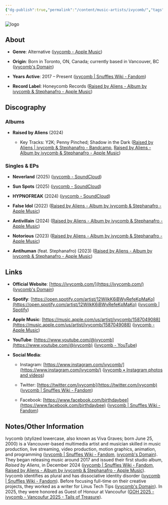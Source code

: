 ```yaml
---
{"dg-publish":true,"permalink":"/content/music-artists/ivycomb/","tags":["#MusicArtist"],"noteIcon":"","created":"2025-08-28T23:54:20.691+02:00","updated":"2025-04-28T17:20:15.717+02:00"}
---
```



<img src="/img/MALOGO/Ivycomblogo.jpg" alt="logo" class="round-img round-img-200">

## About

- **Genre**: Alternative ([ivycomb - Apple Music](https://music.apple.com/us/artist/ivycomb/1587049088?utm_source=chatgpt.com))
    
- **Origin**: Born in Toronto, ON, Canada; currently based in Vancouver, BC ([ivycomb's Domain](https://ivycomb.com/?utm_source=chatgpt.com))
    
- **Years Active**: 2017 – Present ([ivycomb | Snuffles Wiki - Fandom](https://snuffles.fandom.com/wiki/Ivycomb?utm_source=chatgpt.com))
    
- **Record Label**: Honeycomb Records ([Raised by Aliens - Album by ivycomb & Stephanafro - Apple Music](https://music.apple.com/us/album/raised-by-aliens/1784159895?utm_source=chatgpt.com))

## Discography

### Albums

- **Raised by Aliens** (2024)
    
    - Key Tracks: Y2K; Penny Pinched; Shadow in the Dark ([Raised by Aliens | ivycomb & Stephanafro - Bandcamp](https://ivycomb.bandcamp.com/album/raised-by-aliens?utm_source=chatgpt.com), [Raised by Aliens - Album by ivycomb & Stephanafro - Apple Music](https://music.apple.com/us/album/raised-by-aliens/1784159895?utm_source=chatgpt.com))
        

### Singles & EPs

- **Neverland** (2025) ([ivycomb - SoundCloud](https://soundcloud.com/ivycomb?utm_source=chatgpt.com))
    
- **Sun Spots** (2025) ([ivycomb - SoundCloud](https://soundcloud.com/ivycomb?utm_source=chatgpt.com))
    
- **HYPNOFREAK** (2024) ([ivycomb - SoundCloud](https://soundcloud.com/ivycomb?utm_source=chatgpt.com))
    
- **False Idol** (2022) ([Raised by Aliens - Album by ivycomb & Stephanafro - Apple Music](https://music.apple.com/us/album/raised-by-aliens/1784159895?utm_source=chatgpt.com))
    
- **Antivillain** (2024) ([Raised by Aliens - Album by ivycomb & Stephanafro - Apple Music](https://music.apple.com/us/album/raised-by-aliens/1784159895?utm_source=chatgpt.com))
    
- **Notorious** (2023) ([Raised by Aliens - Album by ivycomb & Stephanafro - Apple Music](https://music.apple.com/us/album/raised-by-aliens/1784159895?utm_source=chatgpt.com))
    
- **Antihuman** (feat. Stephanafro) (2023) ([Raised by Aliens - Album by ivycomb & Stephanafro - Apple Music](https://music.apple.com/us/album/raised-by-aliens/1784159895?utm_source=chatgpt.com))
    

## Links

- **Official Website**: [https://ivycomb.com/](https://ivycomb.com/) ([ivycomb's Domain](https://ivycomb.com/?utm_source=chatgpt.com))
    
- **Spotify**: [https://open.spotify.com/artist/12WiIkK6iBWyRefeKpMaKo](https://open.spotify.com/artist/12WiIkK6iBWyRefeKpMaKo) ([ivycomb | Spotify](https://open.spotify.com/artist/12WiIkK6iBWyRefeKpMaKo?utm_source=chatgpt.com))
    
- **Apple Music**: [https://music.apple.com/us/artist/ivycomb/1587049088](https://music.apple.com/us/artist/ivycomb/1587049088) ([ivycomb - Apple Music](https://music.apple.com/us/artist/ivycomb/1587049088?utm_source=chatgpt.com))
    
- **YouTube**: [https://www.youtube.com/@ivycomb](https://www.youtube.com/@ivycomb) ([ivycomb - YouTube](https://www.youtube.com/%40ivycomb?utm_source=chatgpt.com))
    
- **Social Media**:
    
    - Instagram: [https://www.instagram.com/ivycomb/](https://www.instagram.com/ivycomb/) ([ivycomb • Instagram photos and videos](https://www.instagram.com/ivycomb/?hl=en&utm_source=chatgpt.com))
        
    - Twitter: [https://twitter.com/ivycomb](https://twitter.com/ivycomb) ([ivycomb | Snuffles Wiki - Fandom](https://snuffles.fandom.com/wiki/Ivycomb?utm_source=chatgpt.com))
        
    - Facebook: [https://www.facebook.com/birthdaybee](https://www.facebook.com/birthdaybee) ([ivycomb | Snuffles Wiki - Fandom](https://snuffles.fandom.com/wiki/Ivycomb?utm_source=chatgpt.com))
        

## Notes/Other Information

Ivycomb (stylized lowercase, also known as Viva Graves; born June 25, 2000) is a Vancouver-based multimedia artist and musician skilled in music production, live streaming, video production, motion graphics, animation, and programming ([ivycomb | Snuffles Wiki - Fandom](https://snuffles.fandom.com/wiki/Ivycomb?utm_source=chatgpt.com), [ivycomb's Domain](https://ivycomb.com/?utm_source=chatgpt.com)). They began releasing music around 2017 and issued their first studio album, _Raised by Aliens_, in December 2024 ([ivycomb | Snuffles Wiki - Fandom](https://snuffles.fandom.com/wiki/Ivycomb?utm_source=chatgpt.com), [Raised by Aliens - Album by ivycomb & Stephanafro - Apple Music](https://music.apple.com/us/album/raised-by-aliens/1784159895?utm_source=chatgpt.com)). Ivycomb identifies as plural and has dissociative identity disorder ([ivycomb | Snuffles Wiki - Fandom](https://snuffles.fandom.com/wiki/Ivycomb?utm_source=chatgpt.com)). Before focusing full-time on their creative projects, they worked as a writer for Linus Tech Tips ([ivycomb's Domain](https://ivycomb.com/?utm_source=chatgpt.com)). In 2025, they were honored as Guest of Honour at Vancoufur ([GOH 2025 - ivycomb - Vancoufur 2025 - Tails of Treasure](https://vancoufur.org/goh-2025-ivycomb/?utm_source=chatgpt.com)).